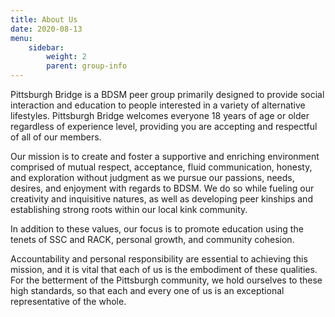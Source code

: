 ```yaml
---
title: About Us
date: 2020-08-13
menu:
    sidebar:
        weight: 2
        parent: group-info
---
```


Pittsburgh Bridge is a BDSM peer group primarily designed to provide social interaction and education to people interested in a variety of alternative lifestyles. Pittsburgh Bridge welcomes everyone 18 years of age or older regardless of experience level, providing you are accepting and respectful of all of our members.

Our mission is to create and foster a supportive and enriching environment comprised of mutual respect, acceptance, fluid communication, honesty, and exploration without judgment as we pursue our passions, needs, desires, and enjoyment with regards to BDSM. We do so while fueling our creativity and inquisitive natures, as well as developing peer kinships and establishing strong roots within our local kink community.

In addition to these values, our focus is to promote education using the tenets of SSC and RACK, personal growth, and community cohesion.

Accountability and personal responsibility are essential to achieving this mission, and it is vital that each of us is the embodiment of these qualities. For the betterment of the Pittsburgh community, we hold ourselves to these high standards, so that each and every one of us is an exceptional representative of the whole.
